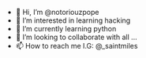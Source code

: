 - 👋 Hi, I’m @notoriouzpope
- 👀 I’m interested in learning hacking
- 🌱 I’m currently learning python
- 💞️ I’m looking to collaborate with all ...
- 📫 How to reach me I.G: @_saintmiles
